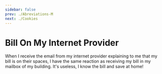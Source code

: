 ```yaml
---
sidebar: false
prev: ./Abreviations-M
next: ./Cookies
---
```


# Bill On My Internet Provider

When I receive the email from my internet provider explaining to me that my bill is on their spaces, I have the same reaction as receiving my bill in my mailbox of my building. It's useless, I know the bill and save at home!